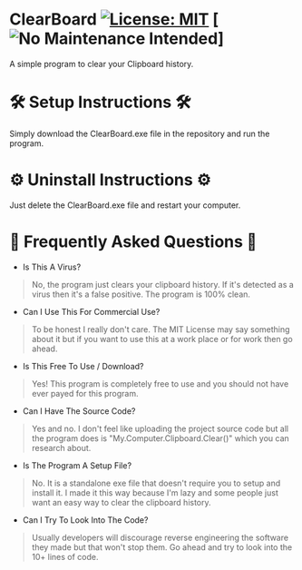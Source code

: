# ClearBoard [![License: MIT](https://img.shields.io/badge/License-MIT-yellow.svg)](https://opensource.org/licenses/MIT) [![No Maintenance Intended](http://unmaintained.tech/badge.svg)]
A simple program to clear your Clipboard history.

# 🛠 Setup Instructions 🛠
Simply download the ClearBoard.exe file in the repository and run the program.

# ⚙️ Uninstall Instructions ⚙️
Just delete the ClearBoard.exe file and restart your computer.

# 💬 Frequently Asked Questions 💬

- Is This A Virus?
> No, the program just clears your clipboard history. If it's detected as a virus
then it's a false positive. The program is 100% clean.

- Can I Use This For Commercial Use?
> To be honest I really don't care. The MIT License may say something about it
but if you want to use this at a work place or for work then go ahead.

- Is This Free To Use / Download?
> Yes! This program is completely free to use and you should not have ever
payed for this program.

- Can I Have The Source Code?
> Yes and no. I don't feel like uploading the project source code but all the
program does is "My.Computer.Clipboard.Clear()" which you can research about.

- Is The Program A Setup File?
> No. It is a standalone exe file that doesn't require you to setup and install
it. I made it this way because I'm lazy and some people just want an easy way to
clear the clipboard history.

- Can I Try To Look Into The Code?
> Usually developers will discourage reverse engineering the software they made
but that won't stop them. Go ahead and try to look into the 10+ lines of code.
